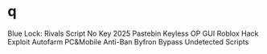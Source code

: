 # q
Blue Lock: Rivals Script No Key 2025 Pastebin Keyless OP GUI Roblox Hack Exploit Autofarm PC&amp;Mobile Anti-Ban Byfron Bypass Undetected Scripts
